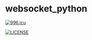 # websocket_python  
<a href="https://996.icu"><img src="https://img.shields.io/badge/link-996.icu-red.svg" alt="996.icu" /></a>   

[![LICENSE](https://img.shields.io/badge/license-Anti%20996-blue.svg)](https://github.com/996icu/996.ICU/blob/master/LICENSE)
